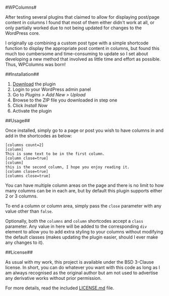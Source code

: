 #WPColumns#

After testing several plugins that claimed to allow for displaying post/page content in columns I found that most of them either didn't work at all, or only partially worked due to not being updated for changes to the WordPress core.

I originally up combining a custom post type with a simple shortcode function to display the appropriate post content in columns, but found this much too cumbersome and time-consuming to update so I set about developing a new method that involved as little time and effort as possible. Thus, WPColumns was born!

##Installation##

1. [Download]() the plugin
2. Login to your WordPress admin panel
3. Go to *Plugins > Add New > Upload*
4. Browse to the ZIP file you downloaded in step one
5. Click *Install Now*
6. Activate the plugin

##Usage##

Once installed, simply go to a page or post you wish to have columns in and add in the shortcodes as below:

```
[columns count=2]
[column]
This is some text to be in the first column.
[column close=true]
[column]
this is the second column, I hope you enjoy reading it.
[column close=true]
[columns close=true]
```

You can have multiple column areas on the page and there is no limit to how many columns can be in each are, but by default this plugin supports either 2 or 3 columns.

To end a column or column area, simply pass the `close` parameter with any value other than `false`.

Optionally, both the `columns` and `column` shortcodes accept a `class` parameter. Any value in here will be added to the corresponding `div` element to allow you to add extra styling to your columns without modifying the default classes (makes updating the plugin easier, should I ever make any changes to it).

##License##

As usual with my work, this project is available under the BSD 3-Clause license. In short, you can do whatever you want with this code as long as I am always recognised as the original author but am not used to advertise any derivative works without prior permission.

For more details, read the included [LICENSE.md]() file.
